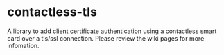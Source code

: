 # contactless-tls
A library to add client certificate authentication using a contactless smart card over a tls/ssl connection.
Please review the wiki pages for more infomation.
